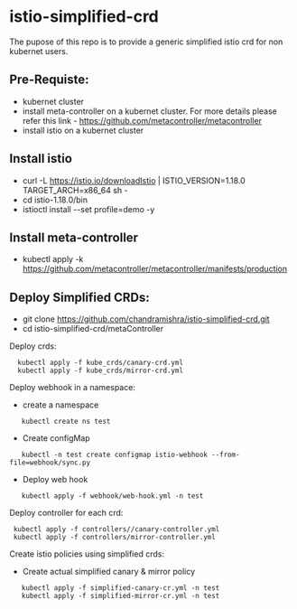 # istio-simplified-crd
The pupose of this repo is to provide a generic simplified istio crd for non kubernet users.


## Pre-Requiste:
  - kubernet cluster
  - install meta-controller on a kubernet cluster. For more details please refer this link - https://github.com/metacontroller/metacontroller
  - install istio on a kubernet cluster

## Install istio
- curl -L https://istio.io/downloadIstio | ISTIO_VERSION=1.18.0 TARGET_ARCH=x86_64 sh -
- cd istio-1.18.0/bin
- istioctl install --set profile=demo -y

## Install meta-controller
- kubectl apply -k https://github.com/metacontroller/metacontroller/manifests/production

## Deploy Simplified CRDs:

 - git clone https://github.com/chandramishra/istio-simplified-crd.git
 - cd istio-simplified-crd/metaController

 Deploy crds:
```
  kubectl apply -f kube_crds/canary-crd.yml  
  kubectl apply -f kube_crds/mirror-crd.yml  
```
 Deploy webhook in a namespace:

 - create a namespace
```
   kubectl create ns test
```
 - Create configMap
```
   kubectl -n test create configmap istio-webhook --from-file=webhook/sync.py
```
 - Deploy web hook
```
   kubectl apply -f webhook/web-hook.yml -n test
```
 Deploy controller for each crd:
 ```
  kubectl apply -f controllers//canary-controller.yml  
  kubectl apply -f controllers/mirror-controller.yml  
```
 Create istio policies using simplified crds:
 - Create actual simplified canary & mirror policy
```
   kubectl apply -f simplified-canary-cr.yml -n test
   kubectl apply -f simplified-mirror-cr.yml -n test
```
